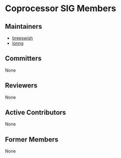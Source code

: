 # Coprocessor SIG Members

## Maintainers

- [breeswish](https://github.com/breeswish)
- [lonng](https://github.com/lonng)

## Committers

None

## Reviewers

None

## Active Contributors

None

## Former Members

None
